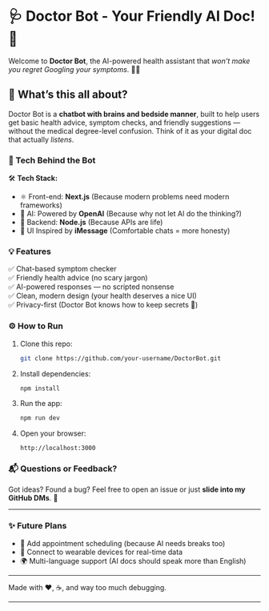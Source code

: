 # 🩺 Doctor Bot - Your Friendly AI Doc! 💬

Welcome to **Doctor Bot**, the AI-powered health assistant that *won’t make you regret Googling your symptoms*. 🤖💊

## 🚀 What’s this all about?

Doctor Bot is a **chatbot with brains and bedside manner**, built to help users get basic health advice, symptom checks, and friendly suggestions — without the medical degree-level confusion. Think of it as your digital doc that actually *listens*.

### 🔬 Tech Behind the Bot

🛠️ **Tech Stack:**

- ⚛️ Front-end: **Next.js** (Because modern problems need modern frameworks)
- 🤖 AI: Powered by **OpenAI** (Because why not let AI do the thinking?)
- 💾 Backend: **Node.js** (Because APIs are life)
- 🎨 UI Inspired by **iMessage** (Comfortable chats = more honesty)

### 💡 Features

✅ Chat-based symptom checker  
✅ Friendly health advice (no scary jargon)  
✅ AI-powered responses — no scripted nonsense  
✅ Clean, modern design (your health deserves a nice UI)  
✅ Privacy-first (Doctor Bot knows how to keep secrets 🤫)


### ⚙️ How to Run

1. Clone this repo:
    ```bash
    git clone https://github.com/your-username/DoctorBot.git
    ```
2. Install dependencies:
    ```bash
    npm install
    ```
3. Run the app:
    ```bash
    npm run dev
    ```
4. Open your browser:
    ```
    http://localhost:3000
    ```

### 📬 Questions or Feedback?

Got ideas? Found a bug? Feel free to open an issue or just **slide into my GitHub DMs**. 💬

---

### ✨ Future Plans

- 🔔 Add appointment scheduling (because AI needs breaks too)  
- 🧬 Connect to wearable devices for real-time data  
- 🌍 Multi-language support (AI docs should speak more than English)

---

Made with ❤️, ☕, and way too much debugging.

---
